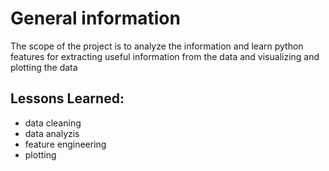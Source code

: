 # General information
 
The scope of the project is to analyze the information and learn python features for extracting useful information from the data and visualizing and plotting the data 

## Lessons Learned:
* data cleaning
* data analyzis
* feature engineering
* plotting

